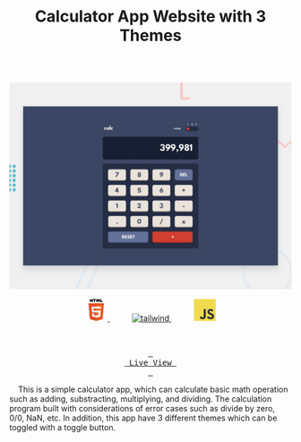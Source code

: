 <h1 align="center">Calculator App Website with 3 Themes</h1><br/>
<div align = center>

<br>

![Design preview for the Calculator app coding challenge](./design/desktop-preview.jpg)

</div>

<p align="center">
<a href="https://www.w3.org/html/" target="_blank" rel="noreferrer"> <img src="https://raw.githubusercontent.com/devicons/devicon/master/icons/html5/html5-original-wordmark.svg" alt="html5" width="40" height="40"/> </a> &nbsp;   &nbsp;   &nbsp;   &nbsp;   &nbsp;
<a href="https://tailwindcss.com/" target="_blank" rel="noreferrer"> <img src="https://www.vectorlogo.zone/logos/tailwindcss/tailwindcss-icon.svg" alt="tailwind" width="40" height="40"/> </a> <space /> &nbsp;   &nbsp;   &nbsp;   &nbsp;   &nbsp;
<a href="https://developer.mozilla.org/en-US/docs/Web/JavaScript" target="_blank" rel="noreferrer"> <img src="https://raw.githubusercontent.com/devicons/devicon/master/icons/javascript/javascript-original.svg" alt="javascript" width="40" height="40"/> </a> 
</p>
<div align = center>

<br>

[<kbd> <br> Live View <br> </kbd>][KBD]


</div>


&nbsp;   &nbsp; This is a simple calculator app, which can calculate basic math operation such as adding, substracting, multiplying, and dividing. The calculation program built with considerations of error cases such as divide by zero, 0/0, NaN, etc. In addition, this app have 3 different themes which can be toggled with a toggle button.

<!---------------------------------------------------------------------------->

[KBD]: https://calculator-app-theta-five.vercel.app

<!---------------------------------[ Badges ]---------------------------------->
